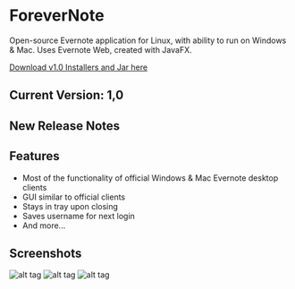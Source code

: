 # ForeverNote

Open-source Evernote application for Linux, with ability to run on Windows & Mac. Uses Evernote Web, created with JavaFX.

[Download v1.0 Installers and Jar here](https://sourceforge.net/projects/forevernote/files/)

## Current Version: 1,0
## New Release Notes


## Features 
- Most of the functionality of official Windows & Mac Evernote desktop clients
- GUI similar to official clients
- Stays in tray upon closing
- Saves username for next login
- And more...

## Screenshots
![alt tag](https://github.com/milan102/ForeverNote/blob/master/sample1.png)
![alt tag](https://github.com/milan102/ForeverNote/blob/master/sample2.png)
![alt tag](https://github.com/milan102/ForeverNote/blob/master/sample3.png)
